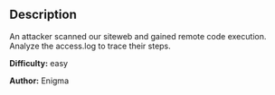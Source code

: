 
## Description
An attacker scanned our siteweb and gained remote code execution. Analyze the access.log to trace their steps.

**Difficulty:** easy

**Author:** Enigma